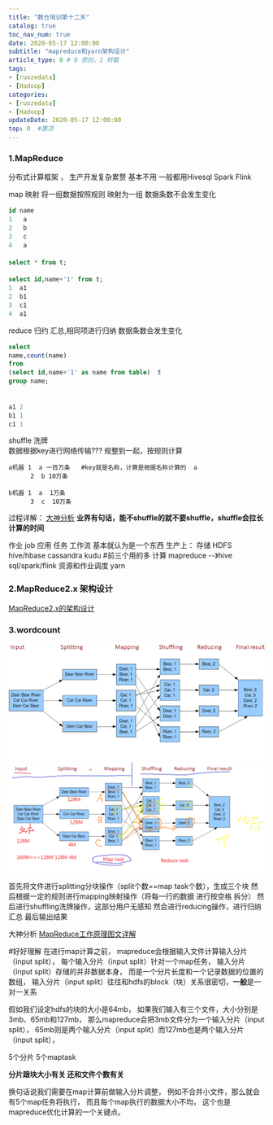 ```yaml
---
title: "数仓培训第十二天"
catalog: true
toc_nav_num: true
date: 2020-05-17 12:00:00
subtitle: "mapreduce和yarn架构设计"
article_type: 0 # 0 原创，1 转载
tags:
- [ruozedata]
- [Hadoop]
categories:
- [ruozedata]
- [Hadoop]
updateDate: 2020-05-17 12:00:00
top: 0  #置顶
---
```




### 1.MapReduce

分布式计算框架 ，
生产开发复杂累赘 基本不用 
一般都用Hivesql Spark Flink

map 映射
    将一组数据按照规则 映射为一组
    数据条数不会发生变化
```sql
id name
1   a
2   b
3   c
4   a

select * from t;

select id,name+'1' from t;
1  a1
2  b1
3  c1
4  a1
```

reduce  归约 汇总,相同项进行归纳
	数据条数会发生变化	
```sql
select
name,count(name) 
from
(select id,name+'1' as name from table)  t
group name;


a1 2
b1 1
c1 1
```

shuffle  洗牌  
数据根据key进行网络传输??? 规整到一起，按规则计算
```
a机器 1  a 一百万条   #key就是名称，计算是根据名称计算的  a
      2  b 10万条

b机器 1  a  1万条
      3  c  10万条
```
过程详解：
[大神分析](https://blog.csdn.net/zpf336/article/details/80931629)
**业界有句话，能不shuffle的就不要shuffle，shuffle会拉长计算的时间**

作业 job 应用 任务 工作流 基本就认为是一个东西
生产上：
存储 HDFS hive/hbase cassandra kudu #前三个用的多
计算 mapreduce --》hive sql/spark/flink 
资源和作业调度  yarn 

### 2.MapReduce2.x 架构设计 

[MapReduce2.x的架构设计](https://wangqi1994.github.io/2020/05/17/MapReduce2.x的架构设计/)


### 3.wordcount

![](/img/Hadoop/wordcount.png)
![](/img/Hadoop/wordcount1.png)

首先将文件进行splitting分块操作（split个数==map task个数），生成三个块
然后根据一定的规则进行mapping映射操作（将每一行的数据 进行按空格 拆分）
然后进行shuffling洗牌操作，这部分用户无感知
然会进行reducing操作，进行归纳汇总
最后输出结果

大神分析
[MapReduce工作原理图文详解](http://blog.itpub.net/30089851/viewspace-2095837/)


#好好理解
在进行map计算之前，
mapreduce会根据输入文件计算输入分片（input split），
每个输入分片（input split）针对一个map任务，
输入分片（input split）存储的并非数据本身，
而是一个分片长度和一个记录数据的位置的数组，
输入分片（input split）往往和hdfs的block（块）关系很密切，**一般**是一对一关系


假如我们设定hdfs的块的大小是64mb，
如果我们输入有三个文件，大小分别是3mb、65mb和127mb，
那么mapreduce会把3mb文件分为一个输入分片（input split），
65mb则是两个输入分片（input split）而127mb也是两个输入分片
（input split），

5个分片  5个maptask

**分片跟块大小有关 还和文件个数有关**

换句话说我们需要在map计算前做输入分片调整，
例如不合并小文件，那么就会有5个map任务将执行，
而且每个map执行的数据大小不均，
这个也是mapreduce优化计算的一个关键点。



